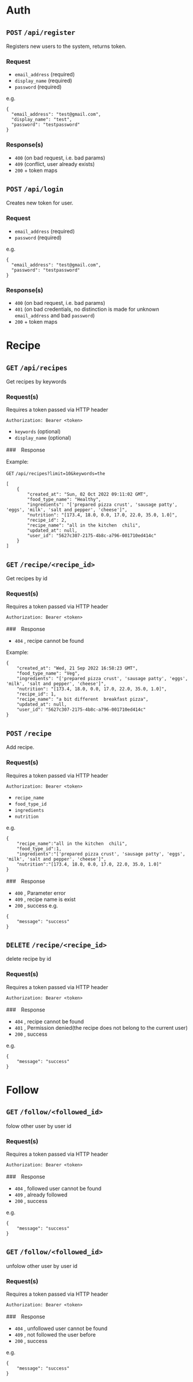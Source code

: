 # Auth

## `POST` `/api/register`

Registers new users to the system, returns token.

### Request

- `email_address` (required)
- `display_name` (required)
- `password` (required)

e.g.

```
{
  "email_address": "test@gmail.com",
  "display_name": "test",
  "password": "testpassword"
}
```

### Response(s)

- `400` (on bad request, i.e. bad params)
- `409` (conflict, user already exists)
- `200` +  token maps


## `POST` `/api/login`

Creates new token for user.

### Request

- `email_address` (required)
- `password` (required)

e.g.

```
{
  "email_address": "test@gmail.com",
  "password": "testpassword"
}
```

### Response(s)

- `400` (on bad request, i.e. bad params)
- `401` (on bad credentials, no distinction is made for unknown `email_address` and bad `password`)
- `200` +  token maps



# Recipe

## `GET` `/api/recipes`

Get recipes by keywords

### Request(s)

Requires a token passed via HTTP header

```
Authorization: Bearer <token>
```

- `keywords` (optional)
- `display_name` (optional)

###　Response

Example:

`GET` `/api/recipes?limit=10&keywords=the`

```
[
    {
        "created_at": "Sun, 02 Oct 2022 09:11:02 GMT",
        "food_type_name": "Healthy",
        "ingredients": "['prepared pizza crust', 'sausage patty', 'eggs', 'milk', 'salt and pepper', 'cheese']",
        "nutrition": "[173.4, 18.0, 0.0, 17.0, 22.0, 35.0, 1.0]",
        "recipe_id": 2,
        "recipe_name": "all in the kitchen  chili",
        "updated_at": null,
        "user_id": "5627c307-2175-4b8c-a796-001710ed414c"
    }
]

```


## `GET` `/recipe/<recipe_id>`

Get recipes by id

### Request(s)

Requires a token passed via HTTP header

```
Authorization: Bearer <token>
```

###　Response

- `404` , recipe cannot be found

Example:

```
{
    "created_at": "Wed, 21 Sep 2022 16:58:23 GMT",
    "food_type_name": "Veg",
    "ingredients": "['prepared pizza crust', 'sausage patty', 'eggs', 'milk', 'salt and pepper', 'cheese']",
    "nutrition": "[173.4, 18.0, 0.0, 17.0, 22.0, 35.0, 1.0]",
    "recipe_id": 1,
    "recipe_name": "a bit different  breakfast pizza",
    "updated_at": null,
    "user_id": "5627c307-2175-4b8c-a796-001710ed414c"
}

```


## `POST` `/recipe`

Add recipe.

### Request(s)

Requires a token passed via HTTP header

```
Authorization: Bearer <token>
```

- `recipe_name` 
- `food_type_id` 
- `ingredients` 
- `nutrition` 

e.g.

```
{
    "recipe_name":"all in the kitchen  chili",
    "food_type_id":1,
    "ingredients":"['prepared pizza crust', 'sausage patty', 'eggs', 'milk', 'salt and pepper', 'cheese']",
    "nutrition":"[173.4, 18.0, 0.0, 17.0, 22.0, 35.0, 1.0]"
}

```

###　Response

- `400` , Parameter error
- `409` , recipe name is exist
- `200` , success
e.g.

```
{
    "message": "success"
}

```


## `DELETE` `/recipe/<recipe_id>`

delete recipe by id

### Request(s)

Requires a token passed via HTTP header

```
Authorization: Bearer <token>
```

###　Response

- `404` , recipe cannot be found
- `401` , Permission denied(the recipe does not belong to the current user)
- `200` , success

e.g.

```
{
    "message": "success"
}

```


# Follow

## `GET` `/follow/<followed_id>`

folow other user by user id

### Request(s)

Requires a token passed via HTTP header

```
Authorization: Bearer <token>
```

###　Response

- `404` , followed user cannot be found
- `409` , already followed
- `200` , success

e.g.

```
{
    "message": "success"
}

```


## `GET` `/follow/<followed_id>`

unfolow other user by user id

### Request(s)

Requires a token passed via HTTP header

```
Authorization: Bearer <token>
```

###　Response

- `404` , unfollowed user cannot be found
- `409` , not followed the user before
- `200` , success 

e.g.

```
{
    "message": "success"
}

```